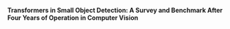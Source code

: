 **Transformers in Small Object Detection: A Survey and Benchmark After Four Years of Operation in Computer Vision**
